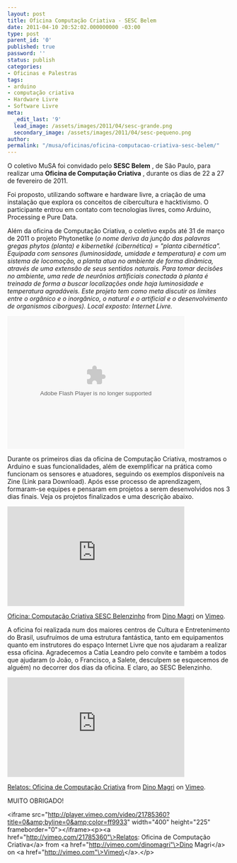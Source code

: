 ```yaml
---
layout: post
title: Oficina Computação Criativa - SESC Belem
date: 2011-04-10 20:52:02.000000000 -03:00
type: post
parent_id: '0'
published: true
password: ''
status: publish
categories:
- Oficinas e Palestras
tags:
- arduino
- computação criativa
- Hardware Livre
- Software Livre
meta:
  _edit_last: '9'
  lead_image: /assets/images/2011/04/sesc-grande.png
  secondary_image: /assets/images/2011/04/sesc-pequeno.png
author:
permalink: "/musa/oficinas/oficina-computacao-criativa-sesc-belem/"
---
```

O coletivo MuSA foi convidado pelo **SESC Belem** , de São Paulo, para realizar uma **Oficina de Computação Criativa** , durante os dias de 22 a 27 de fevereiro de 2011.

Foi proposto, utilizando software e hardware livre, a criação de uma instalação que explora os conceitos de cibercultura e hacktivismo. O participante entrou em contato com tecnologias livres, como Arduino, Processing e Pure Data.

Além da oficina de Computação Criativa, o coletivo expôs até 31 de março de 2011 o projeto Phytonetike (_o nome deriva da junção das palavras gregas phytos (planta) e kibernetiké (cibernética) = "planta cibernética". Equipada com sensores (luminosidade, umidade e temperatura) e com um sistema de locomoção, a planta atua no ambiente de forma dinâmica, através de uma extensão de seus sentidos naturais. Para tomar decisões no ambiente, uma rede de neurônios artificiais conectada à planta é treinada de forma a buscar localizações onde haja luminosidade e temperatura agradáveis. Este projeto tem como meta discutir os limites entre o orgânico e o inorgânico, o natural e o artificial e o desenvolvimento de organismos ciborgues). Local exposto: Internet Livre._

<object classid="clsid:d27cdb6e-ae6d-11cf-96b8-444553540000" width="400" height="300" codebase="http://download.macromedia.com/pub/shockwave/cabs/flash/swflash.cab#version=6,0,40,0"><param name="flashvars" value="offsite=true&amp;lang=en-us&amp;page_show_url=%2Fphotos%2Fdinomagri%2Fsets%2F72157626091607365%2Fshow%2F&amp;page_show_back_url=%2Fphotos%2Fdinomagri%2Fsets%2F72157626091607365%2F&amp;set_id=72157626091607365&amp;jump_to=">
<param name="allowFullScreen" value="true">
<param name="src" value="http://www.flickr.com/apps/slideshow/show.swf?v=71649">
<param name="allowfullscreen" value="true">
<embed type="application/x-shockwave-flash" width="400" height="300" src="http://www.flickr.com/apps/slideshow/show.swf?v=71649" allowfullscreen="true" flashvars="offsite=true&amp;lang=en-us&amp;page_show_url=%2Fphotos%2Fdinomagri%2Fsets%2F72157626091607365%2Fshow%2F&amp;page_show_back_url=%2Fphotos%2Fdinomagri%2Fsets%2F72157626091607365%2F&amp;set_id=72157626091607365&amp;jump_to="></embed></object>

Durante os primeiros dias da oficina de Computação Criativa, mostramos o Arduino e suas funcionalidades, além de exemplificar na prática como funcionam os sensores e atuadores, seguindo os exemplos disponíveis na Zine (Link para Download). Após esse processo de aprendizagem, formaram-se equipes e pensaram em projetos a serem desenvolvidos nos 3 dias finais. Veja os projetos finalizados e uma descrição abaixo.

<iframe src="http://player.vimeo.com/video/21939319?title=0&amp;portrait=0&amp;color=ff9933" width="400" height="225" frameborder="0"></iframe>

[Oficina: Computação Criativa SESC Belenzinho](http://vimeo.com/21939319) from [Dino Magri](http://vimeo.com/dinomagri) on [Vimeo](http://vimeo.com).

A oficina foi realizada num dos maiores centros de Cultura e Entretenimento do Brasil, usufruímos de uma estrutura fantástica, tanto em equipamentos quanto em instrutores do espaço Internet Livre que nos ajudaram a realizar essa oficina. Agradecemos a Catia Leandro pelo convite e também a todos que ajudaram (o João, o Francisco, a Salete, desculpem se esquecemos de alguém) no decorrer dos dias da oficina. E claro, ao SESC Belenzinho.

<iframe src="http://player.vimeo.com/video/21785360?title=0&amp;portrait=0&amp;color=ff9933" width="400" height="225" frameborder="0"></iframe>

[Relatos: Oficina de Computação Criativa](http://vimeo.com/21785360) from [Dino Magri](http://vimeo.com/dinomagri) on [Vimeo](http://vimeo.com).

MUITO OBRIGADO!

\<iframe src="http://player.vimeo.com/video/21785360?title=0&amp;byline=0&amp;color=ff9933" width="400" height="225" frameborder="0"\>\</iframe\>\<p\>\<a href="http://vimeo.com/21785360"\>Relatos: Oficina de Computação Criativa\</a\> from \<a href="http://vimeo.com/dinomagri"\>Dino Magri\</a\> on \<a href="http://vimeo.com"\>Vimeo\</a\>.\</p\>
